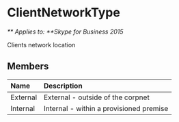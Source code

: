 
# ClientNetworkType


_** Applies to: **Skype for Business 2015_

Clients network location
            
## Members



|**Name**|**Description**|
|:-----|:-----|
|External|External - outside of the corpnet|
|Internal|Internal - within a provisioned premise|
